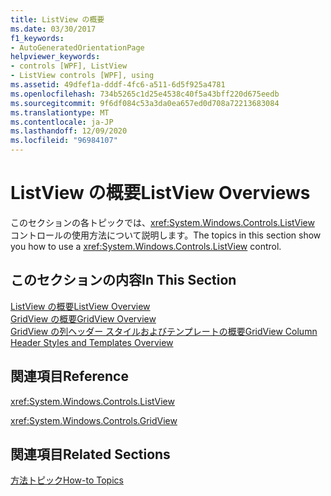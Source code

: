 ```yaml
---
title: ListView の概要
ms.date: 03/30/2017
f1_keywords:
- AutoGeneratedOrientationPage
helpviewer_keywords:
- controls [WPF], ListView
- ListView controls [WPF], using
ms.assetid: 49dfef1a-dddf-4fc6-a511-6d5f925a4781
ms.openlocfilehash: 734b5265c1d25e4538c40f5a43bff220d675eedb
ms.sourcegitcommit: 9f6df084c53a3da0ea657ed0d708a72213683084
ms.translationtype: MT
ms.contentlocale: ja-JP
ms.lasthandoff: 12/09/2020
ms.locfileid: "96984107"
---
```

# <a name="listview-overviews"></a><span data-ttu-id="379f4-102">ListView の概要</span><span class="sxs-lookup"><span data-stu-id="379f4-102">ListView Overviews</span></span>
<span data-ttu-id="379f4-103">このセクションの各トピックでは、<xref:System.Windows.Controls.ListView> コントロールの使用方法について説明します。</span><span class="sxs-lookup"><span data-stu-id="379f4-103">The topics in this section show you how to use a <xref:System.Windows.Controls.ListView> control.</span></span>  
  
## <a name="in-this-section"></a><span data-ttu-id="379f4-104">このセクションの内容</span><span class="sxs-lookup"><span data-stu-id="379f4-104">In This Section</span></span>  
 [<span data-ttu-id="379f4-105">ListView の概要</span><span class="sxs-lookup"><span data-stu-id="379f4-105">ListView Overview</span></span>](listview-overview.md)  
 [<span data-ttu-id="379f4-106">GridView の概要</span><span class="sxs-lookup"><span data-stu-id="379f4-106">GridView Overview</span></span>](gridview-overview.md)  
 [<span data-ttu-id="379f4-107">GridView の列ヘッダー スタイルおよびテンプレートの概要</span><span class="sxs-lookup"><span data-stu-id="379f4-107">GridView Column Header Styles and Templates Overview</span></span>](gridview-column-header-styles-and-templates-overview.md)  
  
## <a name="reference"></a><span data-ttu-id="379f4-108">関連項目</span><span class="sxs-lookup"><span data-stu-id="379f4-108">Reference</span></span>  
 <xref:System.Windows.Controls.ListView>  
  
 <xref:System.Windows.Controls.GridView>  
  
## <a name="related-sections"></a><span data-ttu-id="379f4-109">関連項目</span><span class="sxs-lookup"><span data-stu-id="379f4-109">Related Sections</span></span>  
 [<span data-ttu-id="379f4-110">方法トピック</span><span class="sxs-lookup"><span data-stu-id="379f4-110">How-to Topics</span></span>](listview-how-to-topics.md)
